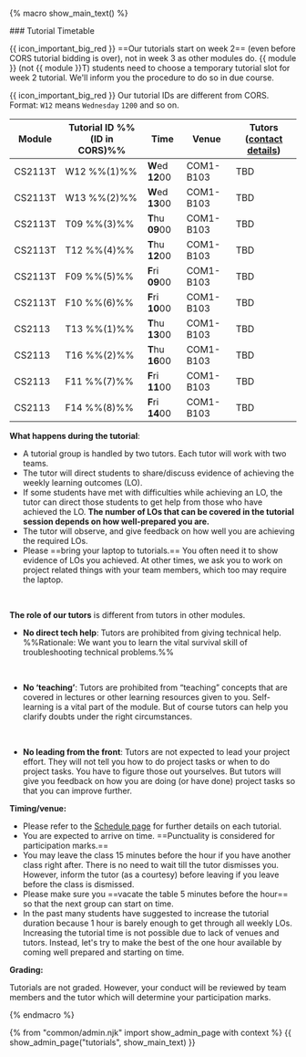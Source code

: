 {% macro show_main_text() %}
<div id="main">

<panel type="seamless" expanded >
<span slot="header" class="card-title"><markdown>### Tutorial Timetable</markdown></span>
<div id="tutorialTimetable">

<tip-box> 

{{ icon_important_big_red }} ==Our tutorials start on week 2== (even before CORS tutorial bidding is over), not in week 3 as other modules do. {{ module }} (not {{ module }}T) students need to choose a temporary tutorial slot for week 2 tutorial. We'll inform you the procedure to do so in due course.

{{ icon_important_big_red }} Our tutorial IDs are different from CORS. Format: `W12` means `Wednesday` `1200` and so on.

</tip-box>

| Module | Tutorial ID %%(ID in CORS)%% | Time      | Venue            | Tutors ([contact details](https://goo.gl/ZJKZNt)) 
|---------------|----------------|------------------|------------------|----
| CS2113T       | W12  %%(1)%%   | **W**ed **12**00 | COM1-B103        | TBD            
| CS2113T       | W13  %%(2)%%   | **W**ed **13**00 | COM1-B103        | TBD            
| CS2113T       | T09  %%(3)%%   | **T**hu **09**00 | COM1-B103        | TBD            
| CS2113T       | T12  %%(4)%%   | **T**hu **12**00 | COM1-B103        | TBD            
| CS2113T       | F09  %%(5)%%   | **F**ri **09**00 | COM1-B103        | TBD            
| CS2113T       | F10  %%(6)%%   | **F**ri **10**00 | COM1-B103        | TBD            
| CS2113        | T13  %%(1)%%   | **T**hu **13**00 | COM1-B103        | TBD            
| CS2113        | T16  %%(2)%%   | **T**hu **16**00 | COM1-B103        | TBD      
| CS2113        | F11  %%(7)%%   | **F**ri **11**00 | COM1-B103        | TBD      
| CS2113        | F14  %%(8)%%   | **F**ri **14**00 | COM1-B103        | TBD      

</div>
</panel>

<panel type="seamless" header="### Tutorial Structure" expanded >
<div id="tutorialStructure">

**What happens during the tutorial**:

* A tutorial group is handled by two tutors. Each tutor will work with two teams.
* The tutor will direct students to share/discuss evidence of achieving the weekly learning outcomes (LO). 
* If some students have met with difficulties while achieving an LO, the tutor can direct those students to get help from those who have achieved the LO. **The number of LOs that can be covered in the tutorial session depends on how well-prepared you are.**
* The tutor will observe, and give feedback on how well you are achieving the required LOs.
* Please ==bring your laptop to tutorials.== You often need it to show evidence of LOs you achieved. At other times, we ask you to work on project related things with your team members, which too may require the laptop.

<div class="indented-level2">
<panel src="appendixC-faq.md#admin-faq-noLaptop" header="Admin {{ icon_embedding }} FAQ: What if I don't carry around a laptop?" class="embedding" minimized />
</div>

<br/>

**The role of our tutors** is different from tutors in other modules.

* **No direct tech help**: Tutors are prohibited from giving technical help. %%Rationale: We want you to learn the vital survival skill of troubleshooting technical problems.%%    

<div class="indented-level2">
<panel src="appendixD-help.md#main" header="Admin {{ icon_embedding }} Appendix D: How to get Help in {{ module_pair }}" class="embedding" minimized />
</div>

<br/>

* **No ‘teaching’**: Tutors are prohibited from “teaching” concepts that are covered in lectures or other learning resources given to you. Self-learning is a vital part of the module. But of course tutors can help you clarify doubts under the right circumstances. 

<div class="indented-level2">
<panel src="appendixD-help.md#questions-for-tutros" header="Admin {{ icon_embedding }} Appendix D (extract): Questions suitable for tutor" class="embedding" minimized />
</div>

<br/>

* **No leading from the front**: Tutors are not expected to lead your project effort. They will not tell you how to do project tasks or when to do project tasks. You have to figure those out yourselves. But tutors will give you feedback on how you are doing (or have done) project tasks so that you can improve further.   

**Timing/venue:**

* Please refer to the [Schedule page]({{baseUrl}}/index.html) for further details on each tutorial.
* You are expected to arrive on time. ==Punctuality is considered for participation marks.==
* You may leave the class 15 minutes before the hour if you have another class right after. There is no need to wait till the tutor dismisses you. However, inform the tutor (as a courtesy) before leaving if you leave before the class is dismissed.
* Please make sure you ==vacate the table 5 minutes before the hour== so that the next group can start on time.
* In the past many students have suggested to increase the tutorial duration because 1 hour is barely enough to get through all weekly LOs. Increasing the tutorial time is not possible due to lack of venues and tutors. Instead, let's try to make the best of the one hour available by coming well prepared and starting on time.

**Grading:**

Tutorials are not graded. However, your conduct will be reviewed by team members and the tutor which will determine your participation marks.

</div>
</panel>
</div>
{% endmacro %}

{% from "common/admin.njk" import show_admin_page with context %}
{{ show_admin_page("tutorials", show_main_text) }}